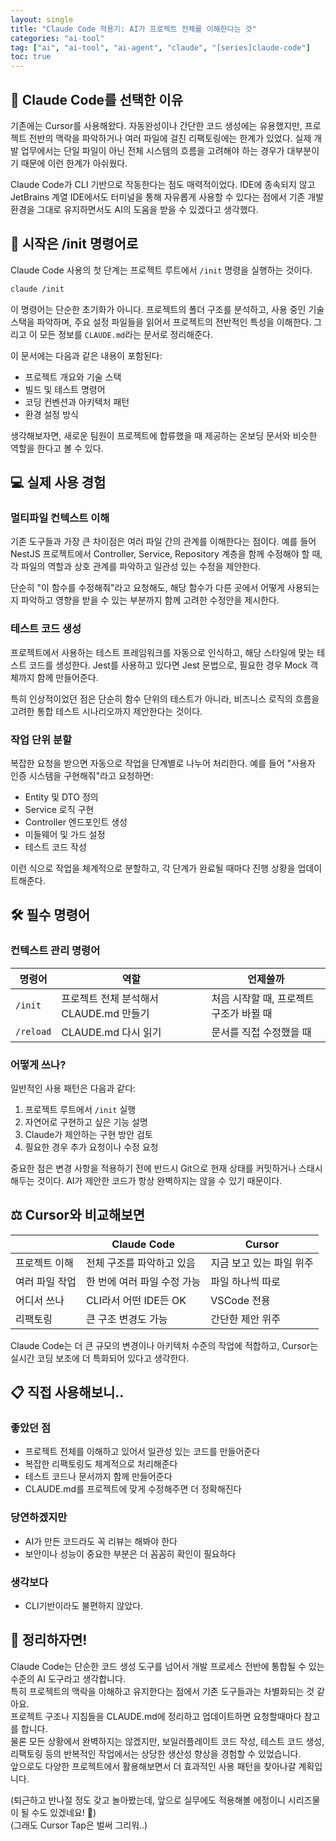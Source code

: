 ```yaml
---
layout: single
title: "Claude Code 적용기: AI가 프로젝트 전체를 이해한다는 것"
categories: "ai-tool"
tag: ["ai", "ai-tool", "ai-agent", "claude", "[series]claude-code"]
toc: true
---
```



## 🤔 Claude Code를 선택한 이유

기존에는 Cursor를 사용해왔다. 자동완성이나 간단한 코드 생성에는 유용했지만, 프로젝트 전반의 맥락을 파악하거나 여러 파일에 걸친 리팩토링에는 한계가 있었다. 실제 개발 업무에서는 단일 파일이 아닌 전체 시스템의 흐름을 고려해야 하는 경우가 대부분이기 때문에 이런 한계가 아쉬웠다.

Claude Code가 CLI 기반으로 작동한다는 점도 매력적이었다. IDE에 종속되지 않고 JetBrains 계열 IDE에서도 터미널을 통해 자유롭게 사용할 수 있다는 점에서 기존 개발 환경을 그대로 유지하면서도 AI의 도움을 받을 수 있겠다고 생각했다.

## 🚀 시작은 /init 명령어로

Claude Code 사용의 첫 단계는 프로젝트 루트에서 `/init` 명령을 실행하는 것이다.

```bash
claude /init
```

이 명령어는 단순한 초기화가 아니다. 프로젝트의 폴더 구조를 분석하고, 사용 중인 기술 스택을 파악하며, 주요 설정 파일들을 읽어서 프로젝트의 전반적인 특성을 이해한다. 그리고 이 모든 정보를 `CLAUDE.md`라는 문서로 정리해준다.

이 문서에는 다음과 같은 내용이 포함된다:
- 프로젝트 개요와 기술 스택
- 빌드 및 테스트 명령어
- 코딩 컨벤션과 아키텍처 패턴
- 환경 설정 방식

생각해보자면, 새로운 팀원이 프로젝트에 합류했을 때 제공하는 온보딩 문서와 비슷한 역할을 한다고 볼 수 있다.

## 💻 실제 사용 경험

### 멀티파일 컨텍스트 이해

기존 도구들과 가장 큰 차이점은 여러 파일 간의 관계를 이해한다는 점이다. 예를 들어 NestJS 프로젝트에서 Controller, Service, Repository 계층을 함께 수정해야 할 때, 각 파일의 역할과 상호 관계를 파악하고 일관성 있는 수정을 제안한다.

단순히 "이 함수를 수정해줘"라고 요청해도, 해당 함수가 다른 곳에서 어떻게 사용되는지 파악하고 영향을 받을 수 있는 부분까지 함께 고려한 수정안을 제시한다.

### 테스트 코드 생성

프로젝트에서 사용하는 테스트 프레임워크를 자동으로 인식하고, 해당 스타일에 맞는 테스트 코드를 생성한다. Jest를 사용하고 있다면 Jest 문법으로, 필요한 경우 Mock 객체까지 함께 만들어준다.

특히 인상적이었던 점은 단순히 함수 단위의 테스트가 아니라, 비즈니스 로직의 흐름을 고려한 통합 테스트 시나리오까지 제안한다는 것이다.

### 작업 단위 분할

복잡한 요청을 받으면 자동으로 작업을 단계별로 나누어 처리한다. 예를 들어 "사용자 인증 시스템을 구현해줘"라고 요청하면:

- Entity 및 DTO 정의
- Service 로직 구현  
- Controller 엔드포인트 생성
- 미들웨어 및 가드 설정
- 테스트 코드 작성

이런 식으로 작업을 체계적으로 분할하고, 각 단계가 완료될 때마다 진행 상황을 업데이트해준다.

## 🛠️ 필수 명령어

### 컨텍스트 관리 명령어

| 명령어 | 역할                        | 언제쓸까                   |
|--------|---------------------------|------------------------|
| `/init` | 프로젝트 전체 분석해서 CLAUDE.md 만들기 | 처음 시작할 때, 프로젝트 구조가 바뀔 때 |
| `/reload` | CLAUDE.md 다시 읽기           | 문서를 직접 수정했을 때          |

### 어떻게 쓰나?

일반적인 사용 패턴은 다음과 같다:

1. 프로젝트 루트에서 `/init` 실행
2. 자연어로 구현하고 싶은 기능 설명
3. Claude가 제안하는 구현 방안 검토
4. 필요한 경우 추가 요청이나 수정 요청

중요한 점은 변경 사항을 적용하기 전에 반드시 Git으로 현재 상태를 커밋하거나 스태시해두는 것이다. AI가 제안한 코드가 항상 완벽하지는 않을 수 있기 때문이다.

## ⚖️ Cursor와 비교해보면

|  | Claude Code | Cursor |
|-----------|-------------|--------|
| 프로젝트 이해 | 전체 구조를 파악하고 있음 | 지금 보고 있는 파일 위주 |
| 여러 파일 작업 | 한 번에 여러 파일 수정 가능 | 파일 하나씩 따로 |
| 어디서 쓰나 | CLI라서 어떤 IDE든 OK | VSCode 전용 |
| 리팩토링 | 큰 구조 변경도 가능 | 간단한 제안 위주 |

Claude Code는 더 큰 규모의 변경이나 아키텍처 수준의 작업에 적합하고, Cursor는 실시간 코딩 보조에 더 특화되어 있다고 생각한다.

## 📋 직접 사용해보니..

### 좋았던 점

- 프로젝트 전체를 이해하고 있어서 일관성 있는 코드를 만들어준다
- 복잡한 리팩토링도 체계적으로 처리해준다
- 테스트 코드나 문서까지 함께 만들어준다
- CLAUDE.md를 프로젝트에 맞게 수정해주면 더 정확해진다

### 당연하겠지만

- AI가 만든 코드라도 꼭 리뷰는 해봐야 한다
- 보안이나 성능이 중요한 부분은 더 꼼꼼히 확인이 필요하다

### 생각보다
- CLI기반이라도 불편하지 않았다.

## 📝 정리하자면!

Claude Code는 단순한 코드 생성 도구를 넘어서 개발 프로세스 전반에 통합될 수 있는 수준의 AI 도구라고 생각합니다.    
특히 프로젝트의 맥락을 이해하고 유지한다는 점에서 기존 도구들과는 차별화되는 것 같아요.   
프로젝트 구조나 지침들을 CLAUDE.md에 정리하고 업데이트하면 요청할때마다 참고를 합니다.   
물론 모든 상황에서 완벽하지는 않겠지만, 보일러플레이트 코드 작성, 테스트 코드 생성, 리팩토링 등의 반복적인 작업에서는 상당한 생산성 향상을 경험할 수 있었습니다.   
앞으로도 다양한 프로젝트에서 활용해보면서 더 효과적인 사용 패턴을 찾아나갈 계획입니다.   

(퇴근하고 반나절 정도 갖고 놀아봤는데, 앞으로 실무에도 적용해볼 에정이니 시리즈물이 될 수도 있겠네요! 🫡)   
(그래도 Cursor Tap은 벌써 그리워..)
